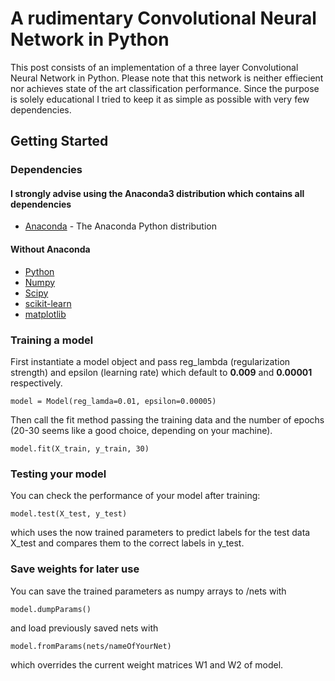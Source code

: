 
# A rudimentary Convolutional Neural Network in Python
This post consists of an implementation of a three layer Convolutional Neural Network in Python. Please note that this network is neither effiecient nor achieves state of the art classification performance. Since the purpose is solely educational I tried to keep it as simple as possible with very few dependencies.

## Getting Started
### Dependencies
#### I strongly advise using the Anaconda3 distribution which contains all dependencies

* [Anaconda](https://www.continuum.io/downloads) - The Anaconda Python distribution

#### Without Anaconda
* [Python](https://www.python.org/)
* [Numpy](http://www.scipy.org/scipylib/download.html)
* [Scipy](http://www.scipy.org/scipylib/download.html)
* [scikit-learn](http://scikit-learn.org/stable/install.html)
* [matplotlib](http://matplotlib.org/users/installing.html)

### Training a model
First instantiate a model object and pass reg_lambda (regularization strength) and epsilon (learning rate) which default to **0.009** and **0.00001** respectively.
```
model = Model(reg_lamda=0.01, epsilon=0.00005)
```
Then call the fit method passing the training data and the number of epochs (20-30 seems like a good choice, depending on your machine).
```
model.fit(X_train, y_train, 30)
```
### Testing your model
You can check the performance of your model after training:
```
model.test(X_test, y_test)
```
which uses the now trained parameters to predict labels for the test data X_test and compares them to the correct labels in y_test.
### Save weights for later use
You can save the trained parameters as numpy arrays to /nets with
```
model.dumpParams()
```
and load previously saved nets with
```
model.fromParams(nets/nameOfYourNet)
```
which overrides the current weight matrices W1 and W2 of model.
